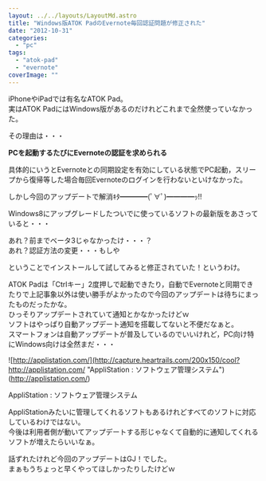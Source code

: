 ```yaml
---
layout: ../../layouts/LayoutMd.astro
title: "Windows版ATOK PadのEvernote毎回認証問題が修正された"
date: "2012-10-31"
categories: 
  - "pc"
tags: 
  - "atok-pad"
  - "evernote"
coverImage: ""
---
```


iPhoneやiPadでは有名なATOK Pad。  
実はATOK PadにはWindows版があるのだけれどこれまで全然使っていなかった。

その理由は・・・

**PCを起動するたびにEvernoteの認証を求められる**

具体的にいうとEvernoteとの同期設定を有効にしている状態でPC起動，スリープから復帰等した場合毎回Evernoteのログインを行わないといけなかった。

しかし今回のアップデートで解消ｷﾀ━━━━(ﾟ∀ﾟ)━━━━ｯ!!

Windows8にアップグレードしたついでに使っているソフトの最新版をあさっていると・・・

あれ？前までベータ3じゃなかったけ・・・？  
あれ？認証方法の変更・・・もしや

ということでインストールして試してみると修正されていた！というわけ。

ATOK Padは「Ctrlキー」2度押しで起動できたり，自動でEvernoteと同期できたりで上記事象以外は使い勝手がよかったので今回のアップデートは待ちにまったものだったかな。  
ひっそりアップデートされていて通知とかなかったけどｗ  
ソフトはやっぱり自動アップデート通知を搭載してないと不便だなぁと。  
スマートフォンは自動アップデートが普及しているのでいいけれど，PC向け特にWindows向けは全然まだ・・・

![http://applistation.com/](http://capture.heartrails.com/200x150/cool?http://applistation.com/ "AppliStation : ソフトウェア管理システム")
(http://applistation.com/)

[](http://applistation.com/)AppliStation : ソフトウェア管理システム

AppliStationみたいに管理してくれるソフトもあるけれどすべてのソフトに対応しているわけではない。  
今後は利用者側が動いてアップデートする形じゃなくて自動的に通知してくれるソフトが増えたらいいなぁ。

話ずれたけれど今回のアップデートはGJ！でした。  
まぁもうちょっと早くやってほしかったりしたけどｗ
